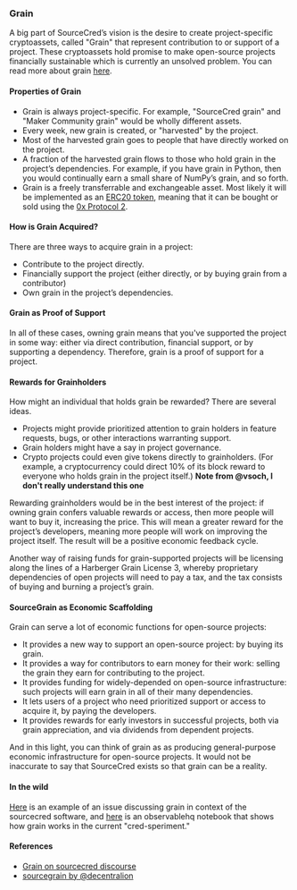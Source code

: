 ### Grain

A big part of SourceCred’s vision is the desire to create project-specific cryptoassets, called "Grain" that represent contribution to or support of a project. These cryptoassets hold promise to make open-source projects financially sustainable which is currently an unsolved problem. You can read more about grain [here](concepts/grain.md).

#### Properties of Grain

 - Grain is always project-specific. For example, "SourceCred grain" and "Maker Community grain" would be wholly different assets.
 - Every week, new grain is created, or "harvested" by the project.
 - Most of the harvested grain goes to people that have directly worked on the project.
 - A fraction of the harvested grain flows to those who hold grain in the project’s dependencies. For example, if you have grain in Python, then you would continually earn a small share of NumPy’s grain, and so forth.
 - Grain is a freely transferrable and exchangeable asset. Most likely it will be implemented as an [ERC20 token](https://cointelegraph.com/explained/erc-20-tokens-explained), meaning that it can be bought or sold using the [0x Protocol 2](https://0x.org/).

#### How is Grain Acquired?

There are three ways to acquire grain in a project:

  - Contribute to the project directly.
  - Financially support the project (either directly, or by buying grain from a contributor)
  - Own grain in the project’s dependencies.


#### Grain as Proof of Support

In all of these cases, owning grain means that you've supported the project in some way: either via direct contribution, financial support, or by supporting a dependency. Therefore, grain is a proof of support for a project.

#### Rewards for Grainholders

How might an individual that holds grain be rewarded? There are several ideas.

 - Projects might provide prioritized attention to grain holders in feature requests, bugs, or other interactions warranting support.
 - Grain holders might have a say in project governance.
 - Crypto projects could even give tokens directly to grainholders. (For example, a cryptocurrency could direct 10% of its block reward to everyone who holds grain in the project itself.) **Note from @vsoch, I don't really understand this one**

Rewarding grainholders would be in the best interest of the project: if owning grain confers valuable rewards or access, then more people will want to buy it, increasing the price. This will mean a greater reward for the project’s developers, meaning more people will work on improving the project itself. The result will be a positive economic feedback cycle.

Another way of raising funds for grain-supported projects will be licensing along the lines of a Harberger Grain License 3, whereby proprietary dependencies of open projects will need to pay a tax, and the tax consists of buying and burning a project’s grain.

#### SourceGrain as Economic Scaffolding

Grain can serve a lot of economic functions for open-source projects:

 - It provides a new way to support an open-source project: by buying its grain.
 - It provides a way for contributors to earn money for their work: selling the grain they earn for contributing to the project.
 - It provides funding for widely-depended on open-source infrastructure: such projects will earn grain in all of their many dependencies.
 - It lets users of a project who need prioritized support or access to acquire it, by paying the developers.
 - It provides rewards for early investors in successful projects, both via grain appreciation, and via dividends from dependent projects.

And in this light, you can think of grain as as producing general-purpose economic infrastructure for open-source projects. It would not be inaccurate to say that SourceCred exists so that grain can be a reality.

#### In the wild

[Here](https://github.com/sourcecred/sourcecred/issues/1425) is an example of an issue 
discussing grain in context of the sourcecred software, and [here](https://observablehq.com/@decentralion/credsperiment-week-16) is an observablehq notebook that shows how
grain works in the current "cred-speriment."

#### References

 - [Grain on sourcecred discourse](https://discourse.sourcecred.io/t/grain-a-project-specific-cred-powered-token/147)
 - [sourcegrain by @decentralion](https://github.com/sourcegrain/mission)
